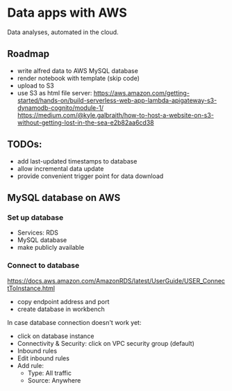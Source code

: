 # Data apps with AWS

Data analyses, automated in the cloud.

## Roadmap

- write alfred data to AWS MySQL database
- render notebook with template (skip code)
- upload to S3
- use S3 as html file server:
https://aws.amazon.com/getting-started/hands-on/build-serverless-web-app-lambda-apigateway-s3-dynamodb-cognito/module-1/
https://medium.com/@kyle.galbraith/how-to-host-a-website-on-s3-without-getting-lost-in-the-sea-e2b82aa6cd38


## TODOs:

- add last-updated timestamps to database
- allow incremental data update
- provide convenient trigger point for data download


## MySQL database on AWS

### Set up database

- Services: RDS
- MySQL database
- make publicly available

### Connect to database

https://docs.aws.amazon.com/AmazonRDS/latest/UserGuide/USER_ConnectToInstance.html

- copy endpoint address and port
- create database in workbench

In case database connection doesn't work yet:

- click on database instance
- Connectivity & Security: click on VPC security group (default)
- Inbound rules
- Edit inbound rules
- Add rule: 
	- Type: All traffic
	- Source: Anywhere

